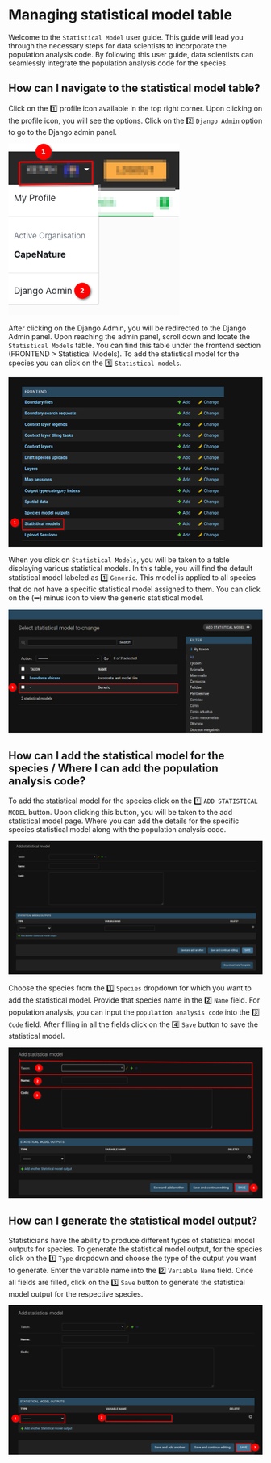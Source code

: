 # Managing statistical model table

Welcome to the `Statistical Model` user guide. This guide will lead you through the necessary steps for data scientists to incorporate the population analysis code. By following this user guide, data scientists can seamlessly integrate the population analysis code for the species.

## How can I navigate to the statistical model table?

Click on the 1️⃣ profile icon available in the top right corner. Upon clicking on the profile icon, you will see the options. Click on the 2️⃣ `Django Admin` option to go to the Django admin panel.

![Admin option](./img/statistical-1.png)

After clicking on the Django Admin, you will be redirected to the Django Admin panel. Upon reaching the admin panel, scroll down and locate the `Statistical Models` table. You can find this table under the frontend section (FRONTEND > Statistical Models). To add the statistical model for the species you can click on the 1️⃣ `Statistical models`.

![Statistical models](./img/statistical-2.png)

When you click on `Statistical Models`, you will be taken to a table displaying various statistical models. In this table, you will find the default statistical model labeled as 1️⃣ `Generic`. This model is applied to all species that do not have a specific statistical model assigned to them. You can click on the (➖) minus icon to view the generic statistical model.

![Generic statistical model](./img/statistical-3.png)

## How can I add the statistical model for the species / Where I can add the population analysis code?

To add the statistical model for the species click on the 1️⃣ `ADD STATISTICAL MODEL` button. Upon clicking this button, you will be taken to the add statistical model page. Where you can add the details for the specific species statistical model along with the population analysis code.

![Add statistical model](./img/statistical-4.png)

Choose the species from the 1️⃣ `Species` dropdown for which you want to add the statistical model. Provide that species name in the 2️⃣ `Name` field. For population analysis, you can input the `population analysis code` into the 3️⃣ `Code` field. After filling in all the fields click on the 4️⃣ `Save` button to save the statistical model.

![Add population code](./img/statistical-5.png)

## How can I generate the statistical model output?

Statisticians have the ability to produce different types of statistical model outputs for species. To generate the statistical model output, for the species click on the 1️⃣ `Type` dropdown and choose the type of the output you want to generate. Enter the variable name into the 2️⃣ `Variable Name` field. Once all fields are filled, click on the 3️⃣ `Save` button to generate the statistical model output for the respective species.

![Generate statistical model output](./img/statistical-6.png)
